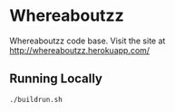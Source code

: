 Whereaboutzz
============

Whereaboutzz code base.
Visit the site at http://whereaboutzz.herokuapp.com/

## Running Locally

	./buildrun.sh
